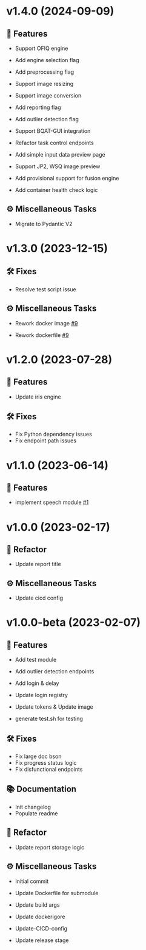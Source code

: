 <a name="v1.4.0"></a>

# v1.4.0 (2024-09-09)

## 🚀 Features

- Support OFIQ engine

- Add engine selection flag

- Add preprocessing flag

- Support image resizing

- Support image conversion

- Add reporting flag

- Add outlier detection flag

- Support BQAT-GUI integration

- Refactor task control endpoints

- Add simple input data preview page

- Support JP2, WSQ image preview

- Add provisional support for fusion engine

- Add container health check logic

## ⚙️ Miscellaneous Tasks

- Migrate to Pydantic V2

<a name="v1.3.0"></a>

# v1.3.0 (2023-12-15)

## 🛠 Fixes
- Resolve test script issue

## ⚙️ Miscellaneous Tasks
- Rework docker image [#9](https://gitlab.com/biometix/products/biometric-quality-assessment-tool/bqat-api/-/issues/9)

- Rework dockerfile [#9](https://gitlab.com/biometix/products/biometric-quality-assessment-tool/bqat-api/-/issues/9)

<a name="v1.2.0"></a>

# v1.2.0 (2023-07-28)

## 🚀 Features

- Update iris engine

## 🛠 Fixes

- Fix Python dependency issues
- Fix endpoint path issues

<a name="v1.1.0"></a>

# v1.1.0 (2023-06-14)
## 🚀 Features

- implement speech module [#1](https://gitlab.com/biometix/products/biometric-quality-assessment-tool/bqat-api/-/issues/1)


<a name="v1.0.0"></a>

# v1.0.0 (2023-02-17)

## 🚧 Refactor

- Update report title

## ⚙️ Miscellaneous Tasks

- Update cicd config

<a name="v1.0.0-beta"></a>

# v1.0.0-beta (2023-02-07)

## 🚀 Features

- Add test module

- Add outlier detection endpoints

- Add login & delay

- Update login registry

- Update tokens & Update image

- generate test.sh for testing


## 🛠 Fixes

- Fix large doc bson
- Fix progress status logic
- Fix disfunctional endpoints


## 📚 Documentation

- Init changelog
- Populate readme

## 🚧 Refactor

- Update report storage logic


## ⚙️ Miscellaneous Tasks


- Initial commit

- Update Dockerfile for submodule

- Update build args

- Update dockerigore

- Update-CICD-config

- Update release stage


<!-- generated by Biometix -->
